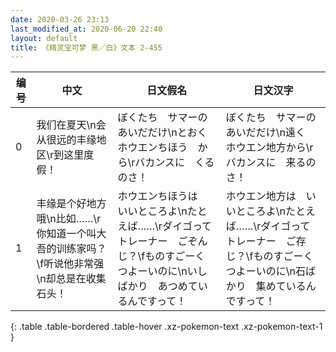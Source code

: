 ```yaml
---
date: 2020-03-26 23:13
last_modified_at: 2020-06-20 22:40
layout: default
title: 《精灵宝可梦 黑／白》文本 2-455
---
```

| 编号 | 中文 | 日文假名 | 日文汉字 |
| ---- | ---- | ---- | --- |
| 0 | 我们在夏天\n会从很远的丰缘地区\r到这里度假！ | ぼくたち　サマーの　あいだだけ\nとおく　ホウエンちほう　から\rバカンスに　くるのさ！ | ぼくたち　サマーの　あいだだけ\n遠く　ホウエン地方から\rバカンスに　来るのさ！ |
| 1 | 丰缘是个好地方哦\n比如……\r你知道一个叫大吾的训练家吗？\f听说他非常强\n却总是在收集石头！　 | ホウエンちほうは　いいところよ\nたとえば……\rダイゴって　トレーナー　ごぞんじ？\fものすごーく　つよーいのに\nいしばかり　あつめているんですって！　 | ホウエン地方は　いいところよ\nたとえば……\rダイゴって　トレーナー　ご存じ？\fものすごーく　つよーいのに\n石ばかり　集めているんですって！　 |
{: .table .table-bordered .table-hover .xz-pokemon-text .xz-pokemon-text-1 }